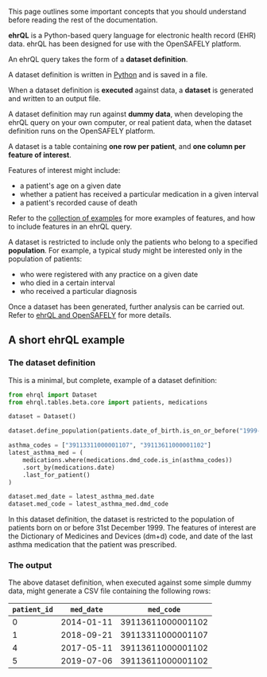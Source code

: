 This page outlines some important concepts that you should understand
before reading the rest of the documentation.

**ehrQL** is a Python-based query language for electronic health record (EHR) data.
ehrQL has been designed for use with the OpenSAFELY platform.

An ehrQL query takes the form of a **dataset definition**.

A dataset definition is written in [Python](https://docs.python.org/3/tutorial/index.html)
and is saved in a file.

When a dataset definition is **executed** against data,
a **dataset** is generated and written to an output file.

A dataset definition may run against **dummy data**, when developing the ehrQL query on your own computer,
or real patient data, when the dataset definition runs on the OpenSAFELY platform.

A dataset is a table containing **one row per patient**,
and **one column per feature of interest**.

Features of interest might include:

* a patient's age on a given date
* whether a patient has received a particular medication in a given interval
* a patient's recorded cause of death

Refer to the [collection of examples](../explanation/examples.md) for more examples of features,
and how to include features in an ehrQL query.

A dataset is restricted to include only the patients who belong to a specified **population**.
For example, a typical study might be interested only in the population of patients:

* who were registered with any practice on a given date
* who died in a certain interval
* who received a particular diagnosis

Once a dataset has been generated,
further analysis can be carried out.
Refer to [ehrQL and OpenSAFELY](using-ehrql-in-opensafely-projects.md) for more details.

## A short ehrQL example

### The dataset definition

This is a minimal,
but complete,
example of a dataset definition:

```python
from ehrql import Dataset
from ehrql.tables.beta.core import patients, medications

dataset = Dataset()

dataset.define_population(patients.date_of_birth.is_on_or_before("1999-12-31"))

asthma_codes = ["39113311000001107", "39113611000001102"]
latest_asthma_med = (
    medications.where(medications.dmd_code.is_in(asthma_codes))
    .sort_by(medications.date)
    .last_for_patient()
)

dataset.med_date = latest_asthma_med.date
dataset.med_code = latest_asthma_med.dmd_code
```

In this dataset definition,
the dataset is restricted to the population of patients born on or before 31st December 1999.
The features of interest are the Dictionary of Medicines and Devices (dm+d) code,
and date of the last asthma medication
that the patient was prescribed.

### The output

The above dataset definition,
when executed against some simple dummy data,
might generate a CSV file containing the following rows:

| `patient_id` | `med_date` | `med_code`
|-|-|-
| 0 | 2014-01-11 | 39113611000001102
| 1 | 2018-09-21 | 39113311000001107
| 4 | 2017-05-11 | 39113611000001102
| 5 | 2019-07-06 | 39113611000001102
